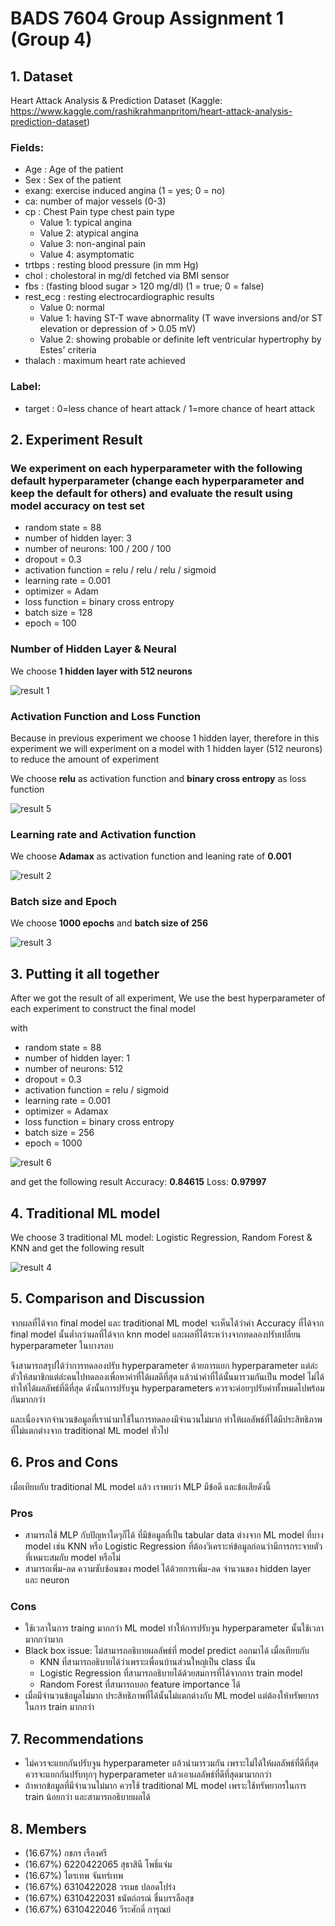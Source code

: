 # BADS 7604 Group Assignment 1 (Group 4)
## 1. Dataset
Heart Attack Analysis & Prediction Dataset (Kaggle: https://www.kaggle.com/rashikrahmanpritom/heart-attack-analysis-prediction-dataset)

### Fields:
- Age : Age of the patient
- Sex : Sex of the patient
- exang: exercise induced angina (1 = yes; 0 = no)
- ca: number of major vessels (0-3)
- cp : Chest Pain type chest pain type
    - Value 1: typical angina
    - Value 2: atypical angina
    - Value 3: non-anginal pain
    - Value 4: asymptomatic
- trtbps : resting blood pressure (in mm Hg)
- chol : cholestoral in mg/dl fetched via BMI sensor
- fbs : (fasting blood sugar > 120 mg/dl) (1 = true; 0 = false)
- rest_ecg : resting electrocardiographic results
    - Value 0: normal
    - Value 1: having ST-T wave abnormality (T wave inversions and/or ST elevation or depression of > 0.05 mV)
    - Value 2: showing probable or definite left ventricular hypertrophy by Estes' criteria
- thalach : maximum heart rate achieved

### Label:
- target : 0=less chance of heart attack / 1=more chance of heart attack

## 2. Experiment Result
### We experiment on each hyperparameter with the following default hyperparameter (change each hyperparameter and keep the default for others) and evaluate the result using model accuracy on test set
- random state = 88
- number of hidden layer: 3
- number of neurons: 100 / 200 / 100
- dropout = 0.3
- activation function = relu / relu / relu / sigmoid
- learning rate = 0.001
- optimizer = Adam
- loss function = binary cross entropy
- batch size = 128
- epoch = 100

### Number of Hidden Layer & Neural
We choose **1 hidden layer with 512 neurons**

![result 1](./images/result1.jpg "hidden and neurons")

### Activation Function and Loss Function
Because in previous experiment we choose 1 hidden layer, therefore in this experiment we will experiment on a model with 1 hidden layer (512 neurons) to reduce the amount of experiment

We choose **relu** as activation function and **binary cross entropy** as loss function


![result 5](./images/result5.jpg "activation and loss")

### Learning rate and Activation function
We choose **Adamax** as activation function and leaning rate of **0.001**

![result 2](./images/result2.jpg "activation and lr")

### Batch size and Epoch
We choose **1000 epochs** and **batch size of 256**

![result 3](./images/result3.jpg "batchsize and epoch")

## 3. Putting it all together
After we got the result of all experiment, We use the best hyperparameter of each experiment to construct the final model

with
- random state = 88
- number of hidden layer: 1
- number of neurons: 512
- dropout = 0.3
- activation function = relu / sigmoid
- learning rate = 0.001
- optimizer = Adamax
- loss function = binary cross entropy
- batch size = 256
- epoch = 1000

![result 6](./images/result6.jpg "MLP")

and get the following result
Accuracy: **0.84615**
Loss: **0.97997**

## 4. Traditional ML model
We choose 3 traditional ML model: Logistic Regression, Random Forest & KNN and get the following result

![result 4](./images/result4.jpg "ML result")

## 5. Comparison and Discussion
จากผลที่ได้จาก final model และ traditional ML model จะเห็นได้ว่าค่า Accuracy ที่ได้จาก final model นั้นต่ำกว่าผลที่ได้จาก knn model และผลที่ได้ระหว่างจากทดลองปรับเปลี่ยน hyperparameter ในบางรอบ

จึงสามารถสรุปได้ว่าการทดลองปรับ hyperparameter ด้วยการแยก hyperparameter แต่ล่ะตัวให้สมาชิกแต่ล่ะคนไปทดลองเพื่อหาค่าที่ได้ผลดีที่สุด แล้วนำค่าที่ได้นั้นมารวมกันเป็น model ไม่ได้ทำให้ได้ผลลัพธ์ที่ดีที่สุด ดังนั้นการปรับจูน hyperparameters ควรจะค่อยๆปรับค่าทั้งหมดไปพร้อมกันมากกว่า

และเนื่องจากจำนวนข้อมูลที่เรานำมาใช้ในการทดลองมีจำนวนไม่มาก ทำให้ผลลัพธ์ที่ได้มีประสิทธิภาพที่ไม่แตกต่างจาก traditional ML model ทั่วไป

## 6. Pros and Cons
เมื่อเทียบกับ traditional ML model แล้ว เราพบว่า MLP มีข้อดี และข้อเสียดังนี้

### Pros
- สามารถใช้ MLP กับปัญหาใดๆก็ได้ ที่มีข้อมูลที่เป็น tabular data ต่างจาก ML model ที่บาง model เช่น KNN หรือ Logistic Regression ที่ต้องวิเคราะห์ข้อมูลก่อนว่ามีการกระจายตัวที่เหมาะสมกับ model หรือไม่
- สามารถเพิ่ม-ลด ความซับซ้อนของ model ได้ด้วยการเพิ่ม-ลด จำนวนของ hidden layer และ neuron

### Cons
- ใช้เวลาในการ traing มากกว่า ML model ทำให้การปรับจูน hyperparameter นั้นใช้เวลามากกว่ามาก
- Black box issue: ไม่สามารถอธิบายผลลัพธ์ที่ model predict ออกมาได้ เมื่อเทียบกับ 
    - KNN ที่สามารถอธิบายได้ว่าเพราะเพื่อนบ้านส่วนใหญ่เป็น class นั้น
    - Logistic Regression ที่สามารถอธิบายได้ด้วยสมการที่ได้จากการ train model
    - Random Forest ที่สามารถบอก feature importance ได้
- เมื่อมีจำนวนข้อมูลไม่มาก ประสิทธิภาพที่ได้นั้นไม่แตกต่างกับ ML model แต่ต้องให้ทรัพยากรในการ train มากกว่า

## 7. Recommendations
- ไม่ควรจะแยกกันปรับจูน hyperparameter แล้วนำมารวมกัน เพราะไม่ได้ให้ผลลัพธ์ที่ดีที่สุด ควรจะแยกกันปรับทุกๆ hyperparameter แล้วเอาผลลัพธ์ที่ดีที่สุดมามากกว่า
- ถ้าหากข้อมูลที่มีจำนวนไม่มาก ควรใช้ traditional ML model เพราะใช้ทรัพยากรในการ train น้อยกว่า และสามารถอธิบายผลได้

## 8. Members
- (16.67%) กชกร เรืองศรี
- (16.67%) 6220422065 สุธาสินี โพธิ์แจ่ม  
- (16.67%) ไตรเทพ จันทร์เทพ
- (16.67%) 6310422028 วรเมธ ปลอดโปร่ง
- (16.67%) 6310422031 ธนัตถ์กรณ์ ชื่นบรรลือสุข
- (16.67%) 6310422046 วีระศักดิ์ การุณย์
